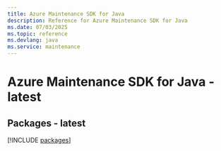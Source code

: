 ```yaml
---
title: Azure Maintenance SDK for Java
description: Reference for Azure Maintenance SDK for Java
ms.date: 07/03/2025
ms.topic: reference
ms.devlang: java
ms.service: maintenance
---
```

# Azure Maintenance SDK for Java - latest
## Packages - latest
[!INCLUDE [packages](maintenance-index.md)]